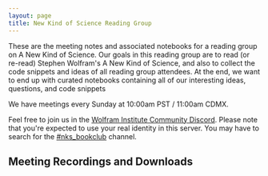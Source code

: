 ```yaml
---
layout: page
title: New Kind of Science Reading Group
---
```


These are the meeting notes and associated notebooks for a reading group on A New Kind of Science. Our goals in this reading group are to read (or re-read) Stephen Wolfram's A New Kind of Science, and also to collect the code snippets and ideas of all reading group attendees. At the end, we want to end up with curated notebooks containing all of our interesting ideas, questions, and code snippets 

We have meetings every Sunday at 10:00am PST / 11:00am CDMX.

Feel free to join us in the <a href="https://wolframinstitute.org/community">Wolfram Institute Community Discord</a>. Please note that you're expected to use your real identity in this server. You may have to search for the <a href="https://discord.com/channels/1031080662880505906/1269744710549770304">#nks_bookclub</a> channel.

## Meeting Recordings and Downloads

<!-- <ul>
<li><span class="nks-li">08/04/2024.</span> <a href="https://youtu.be/873tYMPYC5A">Recording</a>. Notebook: (<a href="media/Book club august 4th.nb">download</a>, <a href="media/Book club august 4th.pdf">pdf</a>, <a href="https://www.wolframcloud.com/obj/dmoore101/Published/Book%20club%20august%204th.nb">web</a>)</li>
<li><span class="nks-li">08/11/2024.</span> <a href="https://youtu.be/m9dSA5_c570">Recording</a>. Notebook: (<a href="media/Book club august 11.nb">download</a>, <a href="media/Book club august 11.pdf">pdf</a>, <a href="https://www.wolframcloud.com/obj/dmoore101/Published/Book%20club%20august%2011.nb">web</a>)</li>
<li><span class="nks-li">08/18/2024.</span> <a href="https://www.youtube.com/watch?v=FSEOXaPNSOE">Recording</a>. Notebook: (<a href="media/Book club august 18.nb">download</a>, <a href="media/Book club august 18.pdf">pdf</a>, <a href="https://www.wolframcloud.com/obj/dmoore101/Published/Book%20club%20august%2018.nb">web</a>)</li>
<li><span class="nks-li">08/25/2024.</span> <a href="https://youtu.be/jlMeEEn6SGc">Recording</a>. Notebook: (<a href="media/Book club august 25.nb">download</a>, <a href="media/Book club august 25.pdf">pdf</a>, <a href="https://www.wolframcloud.com/obj/dmoore101/Published/Book%20club%20august%2025.nb">web</a>)</li>
<li><span class="nks-li">09/01/2024.</span> Upcoming.</li>
</ul> -->
<ul id="nks-bookclub"></ul>

<script>

const links=[
{"date":"08-04-2024",
    "title":"Week 1",
    "recording":"https://youtu.be/873tYMPYC5A",
    "notebook-dl":"media/Book club august 4th.nb",
    "notebook-pdf":"media/Book club august 4th.pdf",
    "notebook-web":"https://www.wolframcloud.com/obj/dmoore101/Published/Book%20club%20august%204th.nb",
    "topics":"Discussion of chapter 1"
},
{"date":"08-11-2024",
    "title":"Week 2",
    "recording":"https://youtu.be/m9dSA5_c570",
    "notebook-dl":"media/Book club august 11.nb",
    "notebook-pdf":"media/Book club august 11.pdf",
    "notebook-web":"https://www.wolframcloud.com/obj/dmoore101/Published/Book%20club%20august%2011.nb",
    "topics":"Discussion of chapter 2, chapter 3. Nice plots of Length[Compress[automata]] here!"
},
{"date":"08-18-2024",
    "title":"Week 3",
    "recording":"https://www.youtube.com/watch?v=FSEOXaPNSOE",
    "notebook-dl":"media/Book club august 18.nb",
    "notebook-pdf":"media/Book club august 18.pdf",
    "notebook-web":"https://www.wolframcloud.com/obj/dmoore101/Published/Book%20club%20august%2018.nb",
    "topics":"Discussion of chapter 3, chapters 2 and 3 appendices."
},
{"date":"08-25-2024",
    "title":"Week 4",
    "recording":"https://youtu.be/jlMeEEn6SGc",
    "notebook-dl":"media/Book club august 25.nb",
    "notebook-pdf":"media/Book club august 25.pdf",
    "notebook-web":"https://www.wolframcloud.com/obj/dmoore101/Published/Book%20club%20august%2025.nb",
    "topics":"Discussion of chapter 4."
},
{"date":"09-01-2024",
    "title":"Week 5",
    "recording":"https://www.youtube.com/watch?v=__V4WuvXmnc",
    "notebook-dl":"media/Book club september 1.nb",
    "notebook-pdf":"media/Book club september 1.pdf",
    "notebook-web":"https://www.wolframcloud.com/obj/dmoore101/Published/Book%20club%20september%201.nb",
    "topics":"Discussion of chapter 4."
},
{"date":"09-08-2024",
    "title":"Week 6",
    "recording":"https://www.youtube.com/watch?v=DaKJul7iRvQ",
    "notebook-dl":"media/Book club september 8.nb",
    "notebook-pdf":"media/Book club september 8.pdf",
    "notebook-web":"https://www.wolframcloud.com/obj/dmoore101/Published/Book%20club%20september%208.nb",
    "topics":"Focusing on chapter 4. Properties of digit patterns, deep conversation involing von Neumann constructors."
},
{"date":"09-15-2024",
    "title":"Week 7",
    "recording":"https://www.youtube.com/watch?v=6JoLh1TDceE",
    "notebook-dl":"media/Book club september 15.nb",
    "notebook-pdf":"media/Book club september 15.pdf",
    "notebook-web":"https://www.wolframcloud.com/obj/dmoore101/Published/Book%20club%20september%2015.nb",
    "topics":"More on digit patterns. Discussion of chapter 5: CAs as we increase dimension."
},
{"date":"09-29-2024",
    "title":"Week 8",
    "recording":"https://www.youtube.com/watch?v=m0Sja1YLBps",
    "notebook-dl":"media/Book club september 29.nb",
    "notebook-pdf":"media/Book club september 29.pdf",
    "notebook-web":"https://www.wolframcloud.com/obj/dmoore101/Published/Book%20club%20september%2029.nb",
    "topics":"Discussion of chapter 5, start of chapter 6. Some starting discussion of the second law and the role of entropy in the separation of oil and water."
},
{"date":"10-06-2024",
    "title":"Week 9",
    "recording":"https://www.youtube.com/watch?v=CJ_k6cA3RFo",
    "notebook-dl":"media/Book club october 6.nb",
    "notebook-pdf":"media/Book club october 6.pdf",
    "notebook-web":"https://www.wolframcloud.com/obj/dmoore101/Published/Book%20club%20october%206.nb",
    "topics":"Discussion of chapter 6, starting discussion of chapter 7. Discussion of spinodal decomposition and hard sphere systems."
},
{"date":"10-13-2024",
    "title":"Week 10",
    "recording":"https://www.youtube.com/watch?v=aD2teJ4FcKA",
    "notebook-dl":"media/Book club october 13.nb",
    "notebook-pdf":"media/Book club october 13.pdf",
    "notebook-web":"https://www.wolframcloud.com/obj/dmoore101/Published/Book%20club%20october%2013.nb",
    "topics":"Talking about lots of notes on chapter 7 and 8, physical systems. Start discussion of fluids."
},
{"date":"10-20-2024",
    "title":"Week 11",
    "recording":"https://www.youtube.com/watch?v=AOFptSfMYMg",
    "notebook-dl":"media/Book club october 20.nb",
    "notebook-pdf":"media/Book club october 20.pdf",
    "notebook-web":"https://www.wolframcloud.com/obj/dmoore101/Published/Book%20club%20october%2020.nb",
    "topics":"Live-coding the fluid dynamics CA from chapter 8."
}
];

function generateLinksList(links) {
    const ul=document.getElementById('nks-bookclub');
    //links.reverse();
    links.forEach(link => {
        const li=document.createElement('li');
        const elements=[];
        if(link.title)
            elements.push(`<span class="nks-title">${link.title}</span>`);
        if(link.date)
            elements.push(`<span class="nks-li">${link.date}</span>`);
        if(link.recording)
            elements.push(`<a href="${link.recording}">Recording</a>`);
        if(link['notebook-dl']||link['notebook-web']||link['notebook-pdf']){
            const notebookLinks=[];
            if(link['notebook-dl'])
                notebookLinks.push(`<a href="${link['notebook-dl']}">download</a>`);
            if(link['notebook-pdf'])
                notebookLinks.push(`<a href="${link['notebook-pdf']}">pdf</a>`);
            if(link['notebook-web'])
                notebookLinks.push(`<a href="${link['notebook-web']}">web</a>`);
            if(notebookLinks.length>0)
                elements.push(`Notebook: ${notebookLinks.join(', ')}`);
        }
        if(link['media-dir'] && link['show-media']!==false)
            elements.push(`<a href="${link['media-dir']}">Media directory</a>`);
        
        if(link.topics) {
            const inlineSingleTopic=true;
            const topicsArray = Array.isArray(link.topics) ? link.topics : [link.topics];
            if(topicsArray.length===1 && inlineSingleTopic){
                elements.push(`Topic: ${topicsArray[0]}`);
                li.innerHTML = elements.join('. ');
            } else { 
                li.innerHTML = elements.join('. ')+". ";
                const topicsUl = document.createElement('ul');
                topicsUl.className = 'topics-list';
                topicsArray.forEach(topic => {
                    const topicLi = document.createElement('li');
                    topicLi.innerHTML = topic;
                    topicLi.className = 'topic-item';
                    topicsUl.appendChild(topicLi);
                });
                li.appendChild(topicsUl);
            }
        } else {
            li.innerHTML = elements.join('. ')+". ";
        }
        ul.appendChild(li);
    });
}

// Add event listener for when the DOM is fully loaded
document.addEventListener('DOMContentLoaded', function() {
    generateLinksList(links);
});

</script>
<!-- <li><span class="nks-li">08/11/2024.</span> <a href="">Recording</a>. Notebook: (<a href="">download</a>, <a href="">pdf</a>, <a href="">web</a></li>-->


